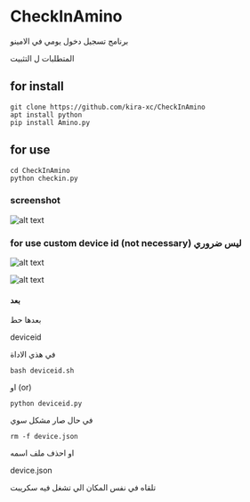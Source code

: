 # CheckInAmino

برنامج تسجيل دخول يومي في الامينو 

المتطلبات ل التثبيت 

## for install 
```
git clone https://github.com/kira-xc/CheckInAmino
apt install python
pip install Amino.py
```
## for use
```
cd CheckInAmino
python checkin.py
```
### screenshot 

![alt text](https://i.ibb.co/CHX8wrN/Screenshot-20201013-192528.png)
### for use custom device id (not necessary) ليس ضروري


![alt text](https://i.ibb.co/VTD5cCN/IMG-20201013-185831-184.jpg)


   
   
   ![alt text](https://i.ibb.co/cJRvH4Q/IMG-20201013-185845-305.jpg)




   


#### بعد 
بعدها حط

   
deviceid

   
في هذي الاداة
```
bash deviceid.sh
```
او (or) 

```
python deviceid.py
```

في حال صار مشكل سوي 

```
rm -f device.json
```
او احذف ملف اسمه 
   
device.json 

   
تلقاه في نفس المكان الي تشغل فيه سكريبت 

